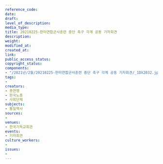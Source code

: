```yaml
---
reference_code: 
date: 
draft: 
level_of_description: 
media_type: 
title: 20210225-한미연합군사훈련 중단 촉구 각계 공동 기자회견
description: 
weight: 
modified_at: 
created_at: 
link: 
public_access_status: 
copyright_status: 
components:
- "/2021년/2월/20210225-한미연합군사훈련 중단 촉구 각계 공동 기자회견/_1DX2032.jpg"
tags:
- 
creators:
- 총연맹
- 한국노총
- 사회단체
subjects:
- 통일역사
sources:
- 
venues:
- 한국기독교회관
events:
- 기자회견
culture_workers:
- 
issues:
- 
---
```


